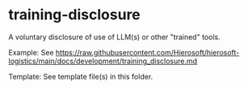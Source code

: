 # training-disclosure
A voluntary disclosure of use of LLM(s) or other "trained" tools.

Example: See <https://raw.githubusercontent.com/Hierosoft/hierosoft-logistics/main/docs/development/training_disclosure.md>

Template: See template file(s) in this folder.
